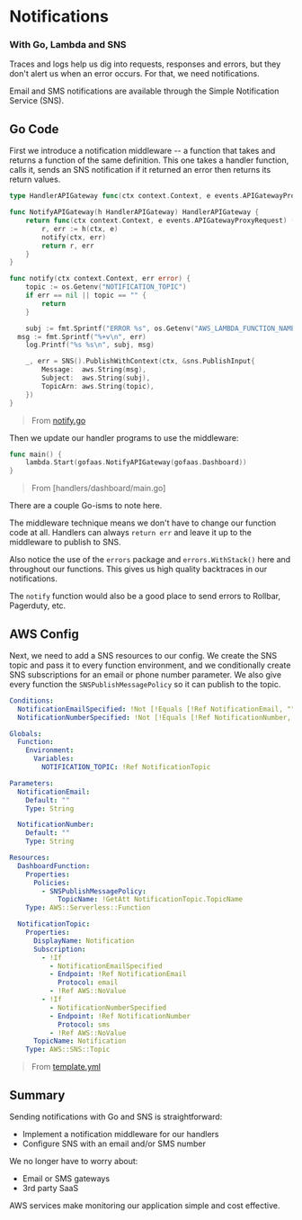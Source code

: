 # Notifications
### With Go, Lambda and SNS

Traces and logs help us dig into requests, responses and errors, but they don't alert us when an error occurs. For that, we need notifications.

Email and SMS notifications are available through the Simple Notification Service (SNS).

## Go Code

First we introduce a notification middleware -- a function that takes and returns a function of the same definition. This one takes a handler function, calls it, sends an SNS notification if it returned an error then returns its return values.

```go
type HandlerAPIGateway func(ctx context.Context, e events.APIGatewayProxyRequest) (events.APIGatewayProxyResponse, error)

func NotifyAPIGateway(h HandlerAPIGateway) HandlerAPIGateway {
	return func(ctx context.Context, e events.APIGatewayProxyRequest) (events.APIGatewayProxyResponse, error) {
		r, err := h(ctx, e)
		notify(ctx, err)
		return r, err
	}
}

func notify(ctx context.Context, err error) {
	topic := os.Getenv("NOTIFICATION_TOPIC")
	if err == nil || topic == "" {
		return
	}

	subj := fmt.Sprintf("ERROR %s", os.Getenv("AWS_LAMBDA_FUNCTION_NAME"))
  msg := fmt.Sprintf("%+v\n", err)
	log.Printf("%s %s\n", subj, msg)

	_, err = SNS().PublishWithContext(ctx, &sns.PublishInput{
		Message:  aws.String(msg),
		Subject:  aws.String(subj),
		TopicArn: aws.String(topic),
	})
}
```
> From [notify.go](notify.go)

Then we update our handler programs to use the middleware:

```go
func main() {
	lambda.Start(gofaas.NotifyAPIGateway(gofaas.Dashboard))
}
```
> From [handlers/dashboard/main.go]

There are a couple Go-isms to note here.

The middleware technique means we don't have to change our function code at all. Handlers can always `return err` and leave it up to the middleware to publish to SNS.

Also notice the use of the `errors` package and `errors.WithStack()` here and throughout our functions. This gives us high quality backtraces in our notifications.

The `notify` function would also be a good place to send errors to Rollbar, Pagerduty, etc.

## AWS Config

Next, we need to add a SNS resources to our config. We create the SNS topic and pass it to every function environment, and we conditionally create SNS subscriptions for an email or phone number parameter. We also give every function the `SNSPublishMessagePolicy` so it can publish to the topic.

```yaml
Conditions:
  NotificationEmailSpecified: !Not [!Equals [!Ref NotificationEmail, ""]]
  NotificationNumberSpecified: !Not [!Equals [!Ref NotificationNumber, ""]]

Globals:
  Function:
    Environment:
      Variables:
        NOTIFICATION_TOPIC: !Ref NotificationTopic

Parameters:
  NotificationEmail:
    Default: ""
    Type: String

  NotificationNumber:
    Default: ""
    Type: String

Resources:
  DashboardFunction:
    Properties:
      Policies:
        - SNSPublishMessagePolicy:
            TopicName: !GetAtt NotificationTopic.TopicName
    Type: AWS::Serverless::Function

  NotificationTopic:
    Properties:
      DisplayName: Notification
      Subscription:
        - !If
          - NotificationEmailSpecified
          - Endpoint: !Ref NotificationEmail
            Protocol: email
          - !Ref AWS::NoValue
        - !If
          - NotificationNumberSpecified
          - Endpoint: !Ref NotificationNumber
            Protocol: sms
          - !Ref AWS::NoValue
      TopicName: Notification
    Type: AWS::SNS::Topic
```
> From [template.yml](template.yml)

## Summary

Sending notifications with Go and SNS is straightforward:

- Implement a notification middleware for our handlers
- Configure SNS with an email and/or SMS number

We no longer have to worry about:

- Email or SMS gateways
- 3rd party SaaS

AWS services make monitoring our application simple and cost effective.
